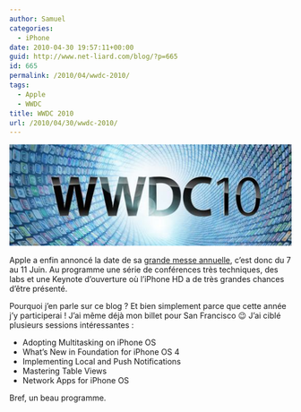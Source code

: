 ```yaml
---
author: Samuel
categories:
  - iPhone
date: 2010-04-30 19:57:11+00:00
guid: http://www.net-liard.com/blog/?p=665
id: 665
permalink: /2010/04/wwdc-2010/
tags:
  - Apple
  - WWDC
title: WWDC 2010
url: /2010/04/30/wwdc-2010/
---
```


![photo](/images/uploads/2010/04/wwdc.png)

Apple a enfin annoncé la date de sa [grande messe annuelle](http://developer.apple.com/WWDC/), c&#8217;est donc du 7 au 11 Juin. Au programme une série de conférences très techniques, des labs et une Keynote d&#8217;ouverture où l&#8217;iPhone HD a de très grandes chances d&#8217;être présenté.

Pourquoi j&#8217;en parle sur ce blog ? Et bien simplement parce que cette année j&#8217;y participerai ! J&#8217;ai même déjà mon billet pour San Francisco 😉 J&#8217;ai ciblé plusieurs sessions intéressantes :

  * Adopting Multitasking on iPhone OS
  * What&#8217;s New in Foundation for iPhone OS 4
  * Implementing Local and Push Notifications
  * Mastering Table Views
  * Network Apps for iPhone OS

Bref, un beau programme.